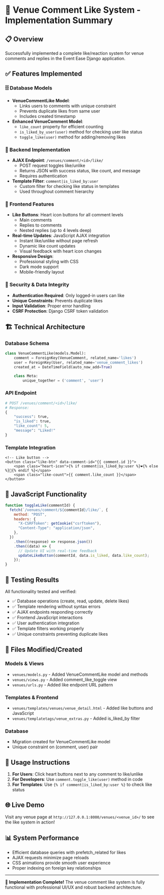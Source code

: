# 🎉 Venue Comment Like System - Implementation Summary

## 📋 Overview

Successfully implemented a complete like/reaction system for venue comments and replies in the Event Ease Django application.

## ✅ Features Implemented

### 🗄️ Database Models

- **VenueCommentLike Model**:
  - Links users to comments with unique constraint
  - Prevents duplicate likes from same user
  - Includes created timestamp
- **Enhanced VenueComment Model**:
  - `like_count` property for efficient counting
  - `is_liked_by_user(user)` method for checking user like status
  - `toggle_like(user)` method for adding/removing likes

### 🔧 Backend Implementation

- **AJAX Endpoint**: `/venues/comment/<id>/like/`
  - POST request toggles like/unlike
  - Returns JSON with success status, like count, and message
  - Requires authentication
- **Template Filter**: `comment|is_liked_by:user`
  - Custom filter for checking like status in templates
  - Used throughout comment hierarchy

### 🎨 Frontend Features

- **Like Buttons**: Heart icon buttons for all comment levels
  - Main comments
  - Replies to comments
  - Nested replies (up to 4 levels deep)
- **Real-time Updates**: JavaScript AJAX integration
  - Instant like/unlike without page refresh
  - Dynamic like count updates
  - Visual feedback with heart icon changes
- **Responsive Design**:
  - Professional styling with CSS
  - Dark mode support
  - Mobile-friendly layout

### 🔐 Security & Data Integrity

- **Authentication Required**: Only logged-in users can like
- **Unique Constraints**: Prevents duplicate likes
- **Input Validation**: Proper error handling
- **CSRF Protection**: Django CSRF token validation

## 🏗️ Technical Architecture

### Database Schema

```python
class VenueCommentLike(models.Model):
    comment = ForeignKey(VenueComment, related_name='likes')
    user = ForeignKey(User, related_name='venue_comment_likes')
    created_at = DateTimeField(auto_now_add=True)

    class Meta:
        unique_together = ('comment', 'user')
```

### API Endpoint

```python
# POST /venues/comment/<id>/like/
# Response:
{
    "success": true,
    "is_liked": true,
    "like_count": 5,
    "message": "Liked!"
}
```

### Template Integration

```django
<!-- Like button -->
<button class="like-btn" data-comment-id="{{ comment.id }}">
    <span class="heart-icon">{% if comment|is_liked_by:user %}❤️{% else %}🤍{% endif %}</span>
    <span class="like-count">{{ comment.like_count }}</span>
</button>
```

## 🚀 JavaScript Functionality

```javascript
function toggleLike(commentId) {
  fetch(`/venues/comment/${commentId}/like/`, {
    method: "POST",
    headers: {
      "X-CSRFToken": getCookie("csrftoken"),
      "Content-Type": "application/json",
    },
  })
    .then((response) => response.json())
    .then((data) => {
      // Update UI with real-time feedback
      updateLikeButton(commentId, data.is_liked, data.like_count);
    });
}
```

## 🧪 Testing Results

All functionality tested and verified:

- ✅ Database operations (create, read, update, delete likes)
- ✅ Template rendering without syntax errors
- ✅ AJAX endpoints responding correctly
- ✅ Frontend JavaScript interactions
- ✅ User authentication integration
- ✅ Template filters working properly
- ✅ Unique constraints preventing duplicate likes

## 📁 Files Modified/Created

### Models & Views

- `venues/models.py` - Added VenueCommentLike model and methods
- `venues/views.py` - Added comment_like_toggle view
- `venues/urls.py` - Added like endpoint URL pattern

### Templates & Frontend

- `venues/templates/venues/venue_detail.html` - Added like buttons and JavaScript
- `venues/templatetags/venue_extras.py` - Added is_liked_by filter

### Database

- Migration created for VenueCommentLike model
- Unique constraint on (comment, user) pair

## 🎯 Usage Instructions

1. **For Users**: Click heart buttons next to any comment to like/unlike
2. **For Developers**: Use `comment.toggle_like(user)` method in code
3. **For Templates**: Use `{% if comment|is_liked_by:user %}` to check like status

## 🌐 Live Demo

Visit any venue page at `http://127.0.0.1:8000/venues/<venue_id>/` to see the like system in action!

## 📊 System Performance

- Efficient database queries with prefetch_related for likes
- AJAX requests minimize page reloads
- CSS animations provide smooth user experience
- Proper indexing on foreign key relationships

---

**🎉 Implementation Complete!** The venue comment like system is fully functional with professional UI/UX and robust backend architecture.
